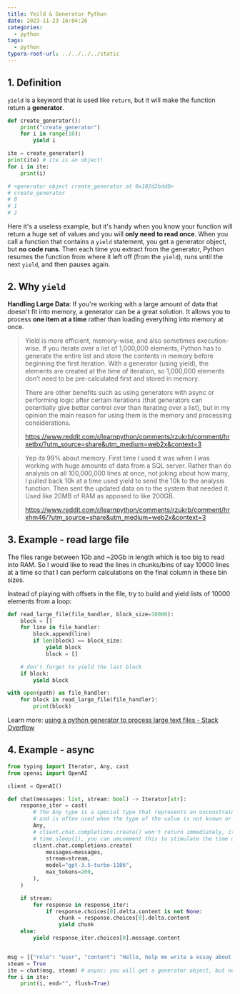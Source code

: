 ```yaml
---
title: Yeild & Generator Python 
date: 2023-11-23 16:04:26
categories:
  - python
tags:
  - python
typora-root-url: ../../../../static
---
```


## 1. Definition

`yield` is a keyword that is used like `return`, but it will make the function return a **generator**.

```python
def create_generator():
    print("create_generator")
    for i in range(10):
        yield i

ite = create_generator()
print(ite) # ite is an object!
for i in ite:
    print(i)

# <generator object create_generator at 0x102d2bdd0>
# create_generator
# 0
# 1
# 2
```

Here it's a useless example, but it's handy when you know your function will return a huge set of values and you will **only need to read once**. When you call a function that contains a `yield` statement, you get a generator object, but **no code runs**. Then each time you extract from the generator, Python resumes the function from where it left off (from the `yield`), runs until the next `yield`, and then pauses again. 

## 2. Why `yield`

**Handling Large Data**: If you're working with a large amount of data that doesn't fit into memory, a generator can be a great solution. It allows you to process **one item at a time** rather than loading everything into memory at once.

> Yield is more efficient, memory-wise, and also sometimes execution-wise. If you iterate over a list of 1,000,000 elements, Python has to generate the entire list and store the contents in memory before beginning the first iteration. With a generator (using yield), the elements are created at the time of iteration, so 1,000,000 elements don’t need to be pre-calculated first and stored in memory.
>
> There are other benefits such as using generators with async or performing logic after certain iterations (that generators can potentially give better control over than iterating over a list), but in my opinion the main reason for using them is the memory and processing considerations.
>
> https://www.reddit.com/r/learnpython/comments/rzukrb/comment/hrxetbx/?utm_source=share&utm_medium=web2x&context=3

> Yep its 99% about memory. First time I used it was when I was working with huge amounts of data from a SQL server. Rather than do analysis on all 100,000,000 lines at once, not joking about how many, I pulled back 10k at a time used yield to send the 10k to the analysis function. Then sent the updated data on to the system that needed it. Used like 20MB of RAM as apposed to like 200GB. 
>
> https://www.reddit.com/r/learnpython/comments/rzukrb/comment/hrxhm46/?utm_source=share&utm_medium=web2x&context=3

## 3. Example - read large file

The files range between 1Gb and ~20Gb in length which is too big to read into RAM. So I would like to read the lines in chunks/bins of say 10000 lines at a time so that I can perform calculations on the final column in these bin sizes.

Instead of playing with offsets in the file, try to build and yield lists of 10000 elements from a loop:

```python
def read_large_file(file_handler, block_size=10000):
    block = []
    for line in file_handler:
        block.append(line)
        if len(block) == block_size:
            yield block
            block = []

    # don't forget to yield the last block
    if block:
        yield block

with open(path) as file_handler:
    for block in read_large_file(file_handler):
        print(block)
```

Learn more: [using a python generator to process large text files - Stack Overflow](https://stackoverflow.com/questions/49752452/using-a-python-generator-to-process-large-text-files)

## 4. Example - async

```python
from typing import Iterator, Any, cast
from openai import OpenAI

client = OpenAI()

def chat(messages: list, stream: bool) -> Iterator[str]:
    response_iter = cast(
        # The Any type is a special type that represents an unconstrained value
        # and is often used when the type of the value is not known or needs to be dynamically determined.
        Any,
        # client.chat.completions.create() won't return immediately, it will make requests to the API.
        # time.sleep(1), you can umcomment this to stimulate the time of the request.
        client.chat.completions.create(
            messages=messages,
            stream=stream,
            model="gpt-3.5-turbo-1106",
            max_tokens=200,
        ),
    )

    if stream:
        for response in response_iter:
            if response.choices[0].delta.content is not None:
                chunk = response.choices[0].delta.content
                yield chunk
    else:
        yield response_iter.choices[0].message.content


msg = [{"role": "user", "content": "Hello, help me write a essay about the history of the United States of America."}]
steam = True
ite = chat(msg, steam) # async: you will get a generator object, but no code in function chat() runs
for i in ite:
    print(i, end="", flush=True)
```

